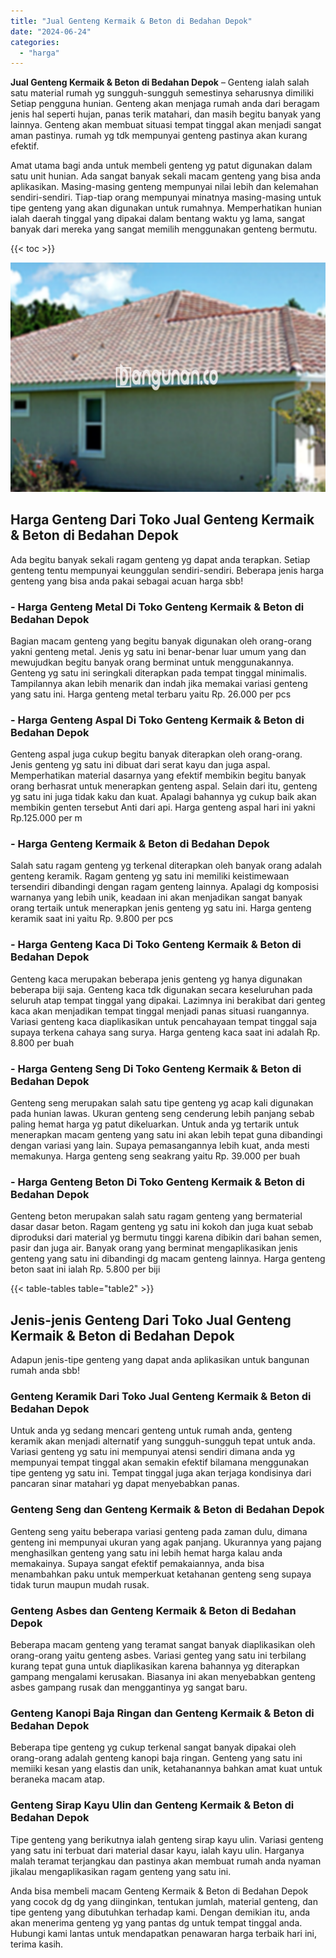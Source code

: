 ```yaml
---
title: "Jual Genteng Kermaik & Beton di Bedahan Depok"
date: "2024-06-24"
categories: 
  - "harga"
---
```


**Jual Genteng Kermaik & Beton di Bedahan Depok** – Genteng ialah salah satu material rumah yg sungguh-sungguh semestinya seharusnya dimiliki Setiap pengguna hunian. Genteng akan menjaga rumah anda dari beragam jenis hal seperti hujan, panas terik matahari, dan masih begitu banyak yang lainnya. Genteng akan membuat situasi tempat tinggal akan menjadi sangat aman pastinya. rumah yg tdk mempunyai genteng pastinya akan kurang efektif.

Amat utama bagi anda untuk membeli genteng yg patut digunakan dalam satu unit hunian. Ada sangat banyak sekali macam genteng yang bisa anda aplikasikan. Masing-masing genteng mempunyai nilai lebih dan kelemahan sendiri-sendiri. Tiap-tiap orang mempunyai minatnya masing-masing untuk tipe genteng yang akan digunakan untuk rumahnya. Memperhatikan hunian ialah daerah tinggal yang dipakai dalam bentang waktu yg lama, sangat banyak dari mereka yang sangat memilih menggunakan genteng bermutu.

{{< toc >}}

![Jual Genteng Kermaik & Beton di Bedahan Depok](/images/genteng-minimalis-murah16.png)

## Harga Genteng Dari Toko Jual Genteng Kermaik & Beton di Bedahan Depok

Ada begitu banyak sekali ragam genteng yg dapat anda terapkan. Setiap genteng tentu mempunyai keunggulan sendiri-sendiri. Beberapa jenis harga genteng yang bisa anda pakai sebagai acuan harga sbb!

### \- Harga Genteng Metal Di Toko Genteng Kermaik & Beton di Bedahan Depok

Bagian macam genteng yang begitu banyak digunakan oleh orang-orang yakni genteng metal. Jenis yg satu ini benar-benar luar umum yang dan mewujudkan begitu banyak orang berminat untuk menggunakannya. Genteng yg satu ini seringkali diterapkan pada tempat tinggal minimalis. Tampilannya akan lebih menarik dan indah jika memakai variasi genteng yang satu ini. Harga genteng metal terbaru yaitu Rp. 26.000 per pcs

### \- Harga Genteng Aspal Di Toko Genteng Kermaik & Beton di Bedahan Depok

Genteng aspal juga cukup begitu banyak diterapkan oleh orang-orang. Jenis genteng yg satu ini dibuat dari serat kayu dan juga aspal. Memperhatikan material dasarnya yang efektif membikin begitu banyak orang berhasrat untuk menerapkan genteng aspal. Selain dari itu, genteng yg satu ini juga tidak kaku dan kuat. Apalagi bahannya yg cukup baik akan membikin genten tersebut Anti dari api. Harga genteng aspal hari ini yakni Rp.125.000 per m

### \- Harga Genteng Kermaik & Beton di Bedahan Depok

Salah satu ragam genteng yg terkenal diterapkan oleh banyak orang adalah genteng keramik. Ragam genteng yg satu ini memiliki keistimewaan tersendiri dibandingi dengan ragam genteng lainnya. Apalagi dg komposisi warnanya yang lebih unik, keadaan ini akan menjadikan sangat banyak orang tertaik untuk menerapkan jenis genteng yg satu ini. Harga genteng keramik saat ini yaitu Rp. 9.800 per pcs

### \- Harga Genteng Kaca Di Toko Genteng Kermaik & Beton di Bedahan Depok

Genteng kaca merupakan beberapa jenis genteng yg hanya digunakan beberapa biji saja. Genteng kaca tdk digunakan secara keseluruhan pada seluruh atap tempat tinggal yang dipakai. Lazimnya ini berakibat dari genteg kaca akan menjadikan tempat tinggal menjadi panas situasi ruangannya. Variasi genteng kaca diaplikasikan untuk pencahayaan tempat tinggal saja supaya terkena cahaya sang surya. Harga genteng kaca saat ini adalah Rp. 8.800 per buah

### \- Harga Genteng Seng Di Toko Genteng Kermaik & Beton di Bedahan Depok

Genteng seng merupakan salah satu tipe genteng yg acap kali digunakan pada hunian lawas. Ukuran genteng seng cenderung lebih panjang sebab paling hemat harga yg patut dikeluarkan. Untuk anda yg tertarik untuk menerapkan macam genteng yang satu ini akan lebih tepat guna dibandingi dengan variasi yang lain. Supaya pemasangannya lebih kuat, anda mesti memakunya. Harga genteng seng seakrang yaitu Rp. 39.000 per buah

### \- Harga Genteng Beton Di Toko Genteng Kermaik & Beton di Bedahan Depok

Genteng beton merupakan salah satu ragam genteng yang bermaterial dasar dasar beton. Ragam genteng yg satu ini kokoh dan juga kuat sebab diproduksi dari material yg bermutu tinggi karena dibikin dari bahan semen, pasir dan juga air. Banyak orang yang berminat mengaplikasikan jenis genteng yang satu ini dibandingi dg macam genteng lainnya. Harga genteng beton saat ini ialah Rp. 5.800 per biji

{{< table-tables table="table2" >}}

## Jenis-jenis Genteng Dari Toko Jual Genteng Kermaik & Beton di Bedahan Depok

Adapun jenis-tipe genteng yang dapat anda aplikasikan untuk bangunan rumah anda sbb!

### Genteng Keramik Dari Toko Jual Genteng Kermaik & Beton di Bedahan Depok

Untuk anda yg sedang mencari genteng untuk rumah anda, genteng keramik akan menjadi alternatif yang sungguh-sungguh tepat untuk anda. Variasi genteng yg satu ini mempunyai atensi sendiri dimana anda yg mempunyai tempat tinggal akan semakin efektif bilamana menggunakan tipe genteng yg satu ini. Tempat tinggal juga akan terjaga kondisinya dari pancaran sinar matahari yg dapat menyebabkan panas.

### Genteng Seng dan Genteng Kermaik & Beton di Bedahan Depok

Genteng seng yaitu beberapa variasi genteng pada zaman dulu, dimana genteng ini mempunyai ukuran yang agak panjang. Ukurannya yang pajang menghasilkan genteng yang satu ini lebih hemat harga kalau anda memakainya. Supaya sangat efektif pemakaiannya, anda bisa menambahkan paku untuk memperkuat ketahanan genteng seng supaya tidak turun maupun mudah rusak.

### Genteng Asbes dan Genteng Kermaik & Beton di Bedahan Depok

Beberapa macam genteng yang teramat sangat banyak diaplikasikan oleh orang-orang yaitu genteng asbes. Variasi genteg yang satu ini terbilang kurang tepat guna untuk diaplikasikan karena bahannya yg diterapkan gampang mengalami kerusakan. Biasanya ini akan menyebabkan genteng asbes gampang rusak dan menggantinya yg sangat baru.

### Genteng Kanopi Baja Ringan dan Genteng Kermaik & Beton di Bedahan Depok

Beberapa tipe genteng yg cukup terkenal sangat banyak dipakai oleh orang-orang adalah genteng kanopi baja ringan. Genteng yang satu ini memiiki kesan yang elastis dan unik, ketahanannya bahkan amat kuat untuk beraneka macam atap.

### Genteng Sirap Kayu Ulin dan Genteng Kermaik & Beton di Bedahan Depok

Tipe genteng yang berikutnya ialah genteng sirap kayu ulin. Variasi genteng yang satu ini terbuat dari material dasar kayu, ialah kayu ulin. Harganya malah teramat terjangkau dan pastinya akan membuat rumah anda nyaman jikalau mengaplikasikan ragam genteng yang satu ini.

Anda bisa membeli macam Genteng Kermaik & Beton di Bedahan Depok yang cocok dg dg yang diinginkan, tentukan jumlah, material genteng, dan tipe genteng yang dibutuhkan terhadap kami. Dengan demikian itu, anda akan menerima genteng yg yang pantas dg untuk tempat tinggal anda. Hubungi kami lantas untuk mendapatkan penawaran harga terbaik hari ini, terima kasih.
